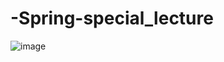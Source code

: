 # -Spring-special_lecture

![image](https://user-images.githubusercontent.com/70833455/152369853-bc4e6e7e-1c52-496b-8fc7-19951db458d5.png)